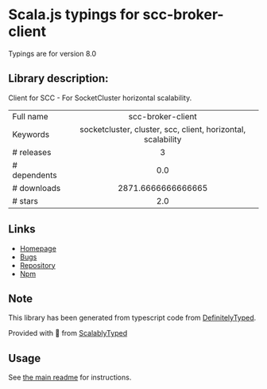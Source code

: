 
# Scala.js typings for scc-broker-client

Typings are for version 8.0

## Library description:
Client for SCC - For SocketCluster horizontal scalability.

|                    |                 |
| ------------------ | :-------------: |
| Full name          | scc-broker-client |
| Keywords           | socketcluster, cluster, scc, client, horizontal, scalability |
| # releases         | 3 |
| # dependents       | 0.0 |
| # downloads        | 2871.6666666666665 |
| # stars            | 2.0 |

## Links
- [Homepage](https://github.com/SocketCluster/scc-broker-client)
- [Bugs](https://github.com/SocketCluster/scc-broker-client/issues)
- [Repository](https://github.com/SocketCluster/scc-broker-client)
- [Npm](https://www.npmjs.com/package/scc-broker-client)
    


## Note
This library has been generated from typescript code from [DefinitelyTyped](https://definitelytyped.org).

Provided with :purple_heart: from [ScalablyTyped](https://github.com/oyvindberg/ScalablyTyped)

## Usage
See [the main readme](../../readme.md) for instructions.


